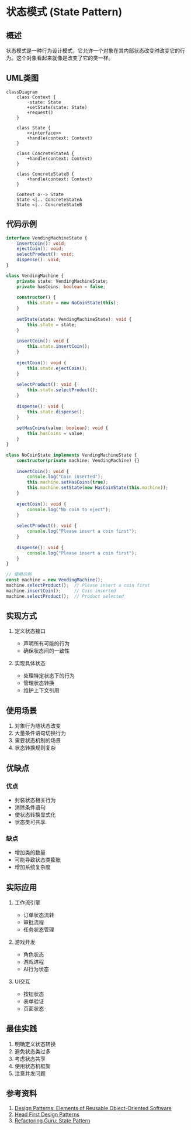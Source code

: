 # 状态模式 (State Pattern)

## 概述
状态模式是一种行为设计模式，它允许一个对象在其内部状态改变时改变它的行为。这个对象看起来就像是改变了它的类一样。

## UML类图
```mermaid
classDiagram
    class Context {
        -state: State
        +setState(state: State)
        +request()
    }
    
    class State {
        <<interface>>
        +handle(context: Context)
    }
    
    class ConcreteStateA {
        +handle(context: Context)
    }
    
    class ConcreteStateB {
        +handle(context: Context)
    }
    
    Context o--> State
    State <|.. ConcreteStateA
    State <|.. ConcreteStateB
```

## 代码示例
```typescript
interface VendingMachineState {
    insertCoin(): void;
    ejectCoin(): void;
    selectProduct(): void;
    dispense(): void;
}

class VendingMachine {
    private state: VendingMachineState;
    private hasCoins: boolean = false;
    
    constructor() {
        this.state = new NoCoinState(this);
    }
    
    setState(state: VendingMachineState): void {
        this.state = state;
    }
    
    insertCoin(): void {
        this.state.insertCoin();
    }
    
    ejectCoin(): void {
        this.state.ejectCoin();
    }
    
    selectProduct(): void {
        this.state.selectProduct();
    }
    
    dispense(): void {
        this.state.dispense();
    }
    
    setHasCoins(value: boolean): void {
        this.hasCoins = value;
    }
}

class NoCoinState implements VendingMachineState {
    constructor(private machine: VendingMachine) {}
    
    insertCoin(): void {
        console.log("Coin inserted");
        this.machine.setHasCoins(true);
        this.machine.setState(new HasCoinState(this.machine));
    }
    
    ejectCoin(): void {
        console.log("No coin to eject");
    }
    
    selectProduct(): void {
        console.log("Please insert a coin first");
    }
    
    dispense(): void {
        console.log("Please insert a coin first");
    }
}

// 使用示例
const machine = new VendingMachine();
machine.selectProduct();  // Please insert a coin first
machine.insertCoin();     // Coin inserted
machine.selectProduct();  // Product selected
```

## 实现方式
1. 定义状态接口
   - 声明所有可能的行为
   - 确保状态间的一致性

2. 实现具体状态
   - 处理特定状态下的行为
   - 管理状态转换
   - 维护上下文引用

## 使用场景
1. 对象行为随状态改变
2. 大量条件语句切换行为
3. 需要状态机制的场景
4. 状态转换规则复杂

## 优缺点

### 优点
- 封装状态相关行为
- 消除条件语句
- 使状态转换显式化
- 状态类可共享

### 缺点
- 增加类的数量
- 可能导致状态类膨胀
- 增加系统复杂度

## 实际应用
1. 工作流引擎
   - 订单状态流转
   - 审批流程
   - 任务状态管理

2. 游戏开发
   - 角色状态
   - 游戏进程
   - AI行为状态

3. UI交互
   - 按钮状态
   - 表单验证
   - 页面状态

## 最佳实践
1. 明确定义状态转换
2. 避免状态类过多
3. 考虑状态共享
4. 使用状态机框架
5. 注意并发问题

## 参考资料
1. [Design Patterns: Elements of Reusable Object-Oriented Software](https://book.douban.com/subject/1052241/)
2. [Head First Design Patterns](https://book.douban.com/subject/2243615/)
3. [Refactoring Guru: State Pattern](https://refactoringguru.cn/design-patterns/state)
